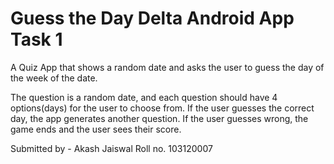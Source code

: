 # Guess the Day Delta Android App Task 1

A Quiz App that shows a random date and asks the user to guess the day of the week of the date.

The question is a random date, and each question should have 4 options(days) for the user to choose from.
If the user guesses the correct day, the app generates another question. If the user guesses wrong, the game ends and the user sees their score.

Submitted by - Akash Jaiswal
Roll no. 103120007
